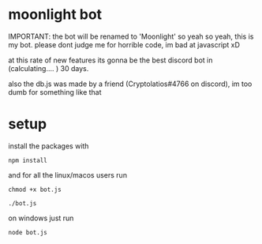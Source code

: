 # moonlight bot
IMPORTANT: the bot will be renamed to 'Moonlight' so yeah
so yeah, this is my bot.
please dont judge me for horrible code, im bad at javascript xD



at this rate of new features its gonna be the best discord bot in (calculating.... ) 30 days.



also the db.js was made by a friend (Cryptolatios#4766 on discord), im too dumb for something like that

# setup
install the packages with
```
npm install
``` 

and for all the linux/macos users run

```
chmod +x bot.js

./bot.js
```

on windows just run 

```
node bot.js
```
